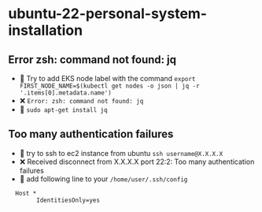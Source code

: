 # ubuntu-22-personal-system-installation
## Error zsh: command not found: jq
* 🤔 Try to add EKS node label with the command `export FIRST_NODE_NAME=$(kubectl get nodes -o json | jq -r '.items[0].metadata.name')`
* ❌ `Error: zsh: command not found: jq`
* 🎯 `sudo apt-get install jq`

## Too many authentication failures
* 🤔  try to ssh to ec2 instance from ubuntu `ssh username@X.X.X.X`
* ❌ Received disconnect from X.X.X.X port 22:2: Too many authentication failures
* 🎯 add following line to your `/home/user/.ssh/config`
```
  Host * 
       	IdentitiesOnly=yes
```
